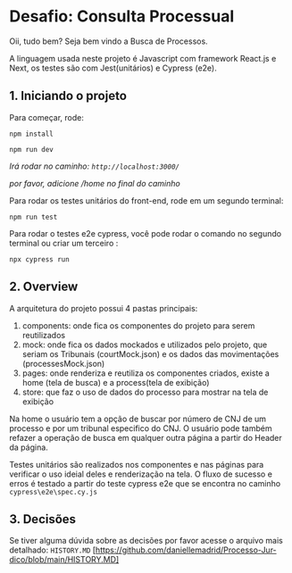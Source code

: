 # Desafio: Consulta Processual

Oii, tudo bem? Seja bem vindo a Busca de Processos. 

A linguagem usada neste projeto é Javascript com framework React.js e Next, os testes são com Jest(unitários) e Cypress (e2e).

## 1. Iniciando o projeto 

Para começar, rode:

`npm install`

`npm run dev`

*Irá rodar no caminho: `http://localhost:3000/`*

*por favor, adicione /home no final do caminho*


Para rodar os testes unitários do front-end, rode em um segundo terminal:

`npm run test`


Para rodar o testes e2e cypress, você pode rodar o comando no segundo terminal ou criar um terceiro :

`npx cypress run`
   

## 2. Overview

A arquitetura do projeto possui 4 pastas principais:

1. components: onde fica os componentes do projeto para serem reutilizados 
2. mock: onde fica os dados mockados e utilizados pelo projeto, que seriam os Tribunais (courtMock.json) e os dados das movimentações (processesMock.json)
3. pages: onde renderiza e reutiliza os componentes criados, existe a home (tela de busca) e a process(tela de exibição)
4. store: que faz o uso de dados do processo para mostrar na tela de exibição 


Na home o usuário tem a opção de buscar por número de CNJ de um processo e por um tribunal especifico do CNJ.
O usuário pode também refazer a operação de busca em qualquer outra página a partir do Header da página.

Testes unitários são realizados nos componentes e nas páginas para verificar o uso ideial deles e renderização na tela. O fluxo de sucesso e erros é testado a partir do teste cypress e2e que se encontra no caminho `cypress\e2e\spec.cy.js`

## 3. Decisões 

Se tiver alguma dúvida sobre as decisões por favor acesse o arquivo mais detalhado:
`HISTORY.MD`
[https://github.com/daniellemadrid/Processo-Jur-dico/blob/main/HISTORY.MD]


